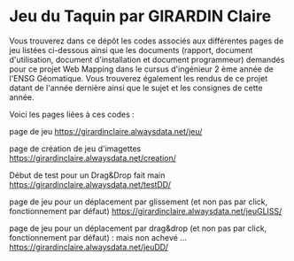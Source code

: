 # Jeu du Taquin par GIRARDIN Claire


Vous trouverez dans ce dépôt les codes associés aux différentes pages de jeu listées ci-dessous ainsi que les documents (rapport, document d'utilisation, document d'installation et document programmeur) demandés pour ce projet Web Mapping dans le cursus d'ingénieur 2 ème année de l'ENSG Géomatique.
Vous trouverez également les rendus de ce projet datant de l'année dernière ainsi que le sujet et les consignes de cette année.


Voici les pages liées à ces codes :

page de jeu
https://girardinclaire.alwaysdata.net/jeu/

page de création de jeu d'imagettes
https://girardinclaire.alwaysdata.net/creation/

Début de test pour un Drag&Drop fait main
https://girardinclaire.alwaysdata.net/testDD/

page de jeu pour un déplacement par glissement (et non pas par click, fonctionnement par défaut)
https://girardinclaire.alwaysdata.net/jeuGLISS/

page de jeu pour un déplacement par drag&drop (et non pas par click, fonctionnement par défaut) : mais non achevé ...
https://girardinclaire.alwaysdata.net/jeuDD/
